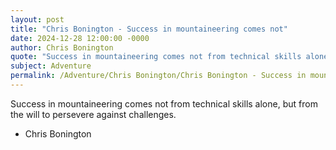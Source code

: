 ```yaml
---
layout: post
title: "Chris Bonington - Success in mountaineering comes not"
date: 2024-12-28 12:00:00 -0000
author: Chris Bonington
quote: "Success in mountaineering comes not from technical skills alone, but from the will to persevere against challenges."
subject: Adventure
permalink: /Adventure/Chris Bonington/Chris Bonington - Success in mountaineering comes not
---
```


Success in mountaineering comes not from technical skills alone, but from the will to persevere against challenges.

- Chris Bonington
